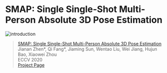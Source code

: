 # SMAP: Single Single-Shot Multi-Person Absolute 3D Pose Estimation

![introduction](./assets/introduction.png)

> [SMAP: Single Single-Shot Multi-Person Absolute 3D Pose Estimation]()  
> Jianan Zhen\*, Qi Fang\*, Jiaming Sun, Wentao Liu, Wei Jiang, Hujun Bao, Xiaowei Zhou  
> ECCV 2020  
> [Project Page](https://zju3dv.github.io/SMAP/)  
